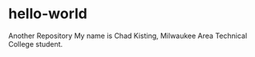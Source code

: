 # hello-world
Another Repository
My name is Chad Kisting, Milwaukee Area Technical College student. 
